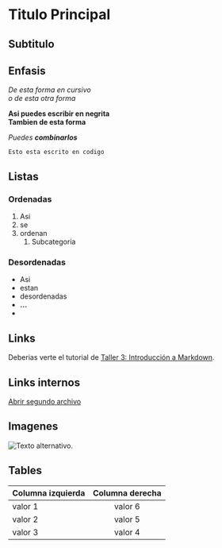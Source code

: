 
# Titulo Principal 
## Subtitulo

## Enfasis

*De esta forma en cursivo*  
_o de esta otra forma_

**Asi puedes escribir en negrita**  
__Tambien de esta forma__

_Puedes **combinarlos**_

`Esto esta escrito en codigo `


## Listas

### Ordenadas

1. Asi 
2. se
3. ordenan
    1. Subcategoria

### Desordenadas

* Asi
* estan
* desordenadas
* **...**
* 
## Links

Deberias verte el tutorial de [Taller 3: Introducción a Markdown](https://victoria-nr.github.io/IAW/tallerMarkdown/).

## Links internos

[Abrir segundo archivo](segundoarchivo.md)


## Imagenes

![Texto alternativo.](https://upload.wikimedia.org/wikipedia/commons/thumb/4/48/Markdown-mark.svg/1200px-Markdown-mark.svg.png "Ejemplo de imagen.")



## Tables

| Columna izquierda  | Columna derecha |
| ------------- |:-------------:|
| valor 1      | valor 6     |
| valor 2      | valor 5     |
| valor 3      | valor 4     |

